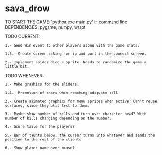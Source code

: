 # sava_drow
TO START THE GAME: 'python.exe main.py' in command line
DEPENDENCIES: pygame, numpy, wrapt

TODO CURRENT:

    1.- Send Win event to other players along with the game stats.

    1.5.- Create screen asking for ip and port in the connect screen.

    2.- Implement spider dice + sprite. Needs to randomize the game a little bit.


TODO WHENEVER:

    1.- Make graphics for the sliders.

    1.5.- Promotion of chars when reaching adequate cell

    2.- Create animated graphics for menu sprites when active? Can't reuse surfaces, since they blit text to them.

    3.- Maybe show number of kills and turn over character head? With number of kills changing depending on the number.
    
    4.- Score table for the players?

    5.- Bar of taunts below, the cursor turns into whatever and sends the position to the rest of the clients

    6.- Show player name over mouse?